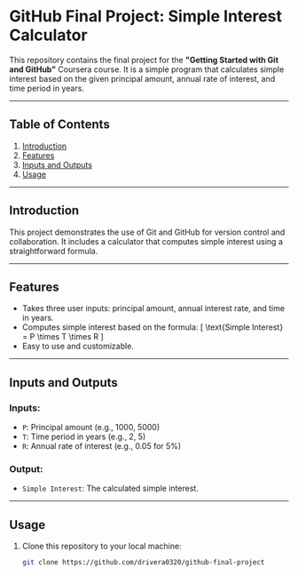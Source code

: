 # GitHub Final Project: Simple Interest Calculator

This repository contains the final project for the **"Getting Started with Git and GitHub"** Coursera course. It is a simple program that calculates simple interest based on the given principal amount, annual rate of interest, and time period in years.

---

## Table of Contents
1. [Introduction](#introduction)
2. [Features](#features)
3. [Inputs and Outputs](#inputs-and-outputs)
4. [Usage](#usage)
---

## Introduction

This project demonstrates the use of Git and GitHub for version control and collaboration. It includes a calculator that computes simple interest using a straightforward formula. 

---

## Features

- Takes three user inputs: principal amount, annual interest rate, and time in years.
- Computes simple interest based on the formula:
  \[
  \text{Simple Interest} = P \times T \times R
  \]
- Easy to use and customizable.

---

## Inputs and Outputs

### Inputs:
- `P`: Principal amount (e.g., 1000, 5000)
- `T`: Time period in years (e.g., 2, 5)
- `R`: Annual rate of interest (e.g., 0.05 for 5%)

### Output:
- `Simple Interest`: The calculated simple interest.

---

## Usage

1. Clone this repository to your local machine:
   ```bash
   git clone https://github.com/drivera0320/github-final-project
